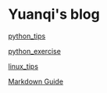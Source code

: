# Yuanqi's blog



[python_tips](/python_tips.md)

[python_exercise](/python_exercise.md)

[linux_tips](/linux_tips.md)

[Markdown Guide](https://guides.github.com/features/mastering-markdown/)
